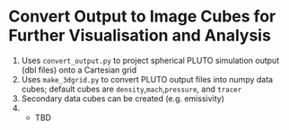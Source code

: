# Convert Output to Image Cubes for Further Visualisation and Analysis

1. Uses `convert_output.py` to project spherical PLUTO simulation output (dbl files) onto a Cartesian grid
2. Uses `make_3dgrid.py` to convert PLUTO output files into numpy data cubes; default cubes are `density`,`mach`,`pressure`, and `tracer`
3. Secondary data cubes can be created (e.g. emissivity)
4. + TBD
